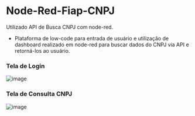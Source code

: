 Node-Red-Fiap-CNPJ
==================

Utilizado API de Busca CNPJ com node-red.

- Plataforma de low-code para entrada de usuário e utilização de dashboard realizado em node-red para buscar dados do CNPJ via API e retorná-los ao usuário.


### Tela de Login
![image](https://github.com/laraberns/node-red-pesquisa-cnpj/assets/133805423/f753163c-f10f-4537-b58d-aabccf016a1e)

### Tela de Consulta CNPJ
![image](https://github.com/laraberns/node-red-pesquisa-cnpj/assets/133805423/2bf60217-cc75-4484-81b8-fbee72747d64)
